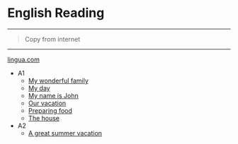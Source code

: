 # English Reading

---

> Copy from internet

---

[lingua.com](https://lingua.com/english/reading/)
- A1
  - [My wonderful family](./lingua/my_wonderful_family.md)
  - [My day](./lingua/my_day.md)
  - [My name is John](./lingua/my_name_is_John.md)
  - [Our vacation](./lingua/our_vacation.md)
  - [Preparing food](./lingua/preparing_food.md)
  - [The house](./lingua/the_house.md)
- A2
  - [A great summer vacation](./lingua/a_great_summer_vacation.md)
